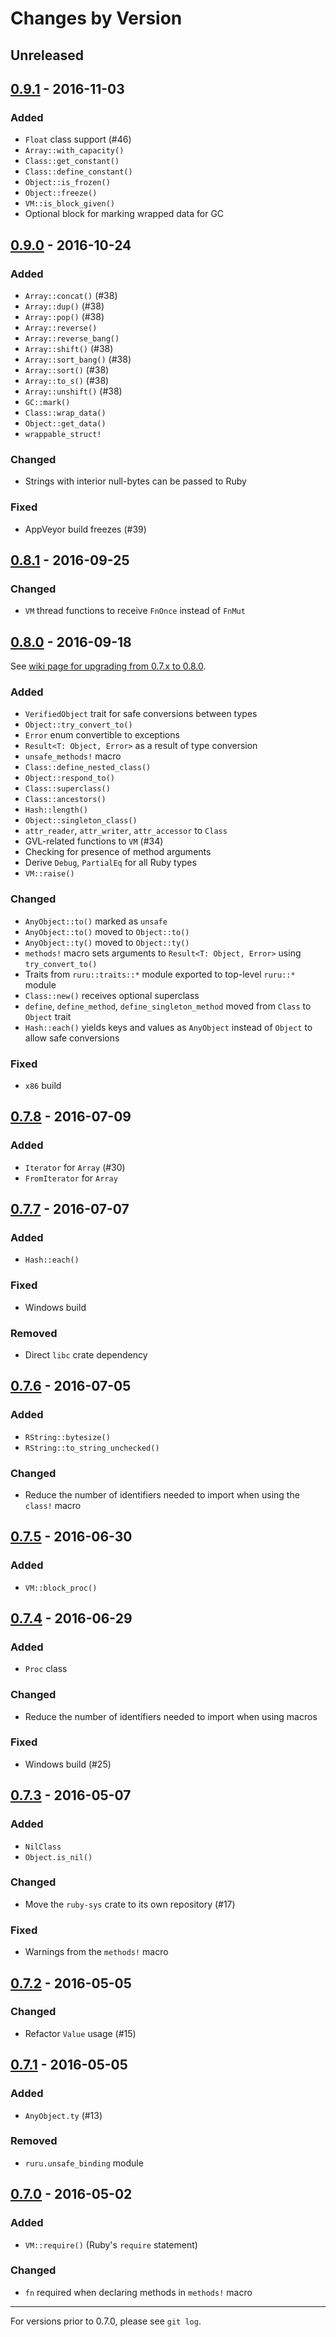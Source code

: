 # Changes by Version

## Unreleased

## [0.9.1] - 2016-11-03

### Added

* `Float` class support (#46)
* `Array::with_capacity()`
* `Class::get_constant()`
* `Class::define_constant()`
* `Object::is_frozen()`
* `Object::freeze()`
* `VM::is_block_given()`
* Optional block for marking wrapped data for GC

## [0.9.0] - 2016-10-24

### Added

* `Array::concat()` (#38)
* `Array::dup()` (#38)
* `Array::pop()` (#38)
* `Array::reverse()`
* `Array::reverse_bang()`
* `Array::shift()` (#38)
* `Array::sort_bang()` (#38)
* `Array::sort()` (#38)
* `Array::to_s()` (#38)
* `Array::unshift()` (#38)
* `GC::mark()`
* `Class::wrap_data()`
* `Object::get_data()`
* `wrappable_struct!`

### Changed

* Strings with interior null-bytes can be passed to Ruby

### Fixed

* AppVeyor build freezes (#39)

## [0.8.1] - 2016-09-25

### Changed

* `VM` thread functions to receive `FnOnce` instead of `FnMut`

## [0.8.0] - 2016-09-18

See [wiki page for upgrading from 0.7.x to 0.8.0](https://github.com/d-unseductable/ruru/wiki/Upgrading-from-0.7-to-0.8).

### Added

* `VerifiedObject` trait for safe conversions between types
* `Object::try_convert_to()`
* `Error` enum convertible to exceptions
* `Result<T: Object, Error>` as a result of type conversion
* `unsafe_methods!` macro
* `Class::define_nested_class()`
* `Object::respond_to()`
* `Class::superclass()`
* `Class::ancestors()`
* `Hash::length()`
* `Object::singleton_class()`
* `attr_reader`, `attr_writer`, `attr_accessor` to `Class`
* GVL-related functions to `VM` (#34)
* Checking for presence of method arguments
* Derive `Debug`, `PartialEq` for all Ruby types
* `VM::raise()`

### Changed

* `AnyObject::to()` marked as `unsafe`
* `AnyObject::to()` moved to `Object::to()`
* `AnyObject::ty()` moved to `Object::ty()`
* `methods!` macro sets arguments to `Result<T: Object, Error>` using `try_convert_to()`
* Traits from `ruru::traits::*` module exported to top-level `ruru::*` module
* `Class::new()` receives optional superclass
* `define`, `define_method`, `define_singleton_method` moved from `Class` to `Object` trait
* `Hash::each()` yields keys and values as `AnyObject` instead of `Object` to allow safe conversions

### Fixed

* `x86` build

## [0.7.8] - 2016-07-09

### Added

* `Iterator` for `Array` (#30)
* `FromIterator` for `Array`

## [0.7.7] - 2016-07-07

### Added

* `Hash::each()`

### Fixed

* Windows build

### Removed

* Direct `libc` crate dependency

## [0.7.6] - 2016-07-05

### Added

* `RString::bytesize()`
* `RString::to_string_unchecked()`

### Changed

* Reduce the number of identifiers needed to import when using the `class!` macro

## [0.7.5] - 2016-06-30

### Added

* `VM::block_proc()`

## [0.7.4] - 2016-06-29

### Added

* `Proc` class

### Changed

* Reduce the number of identifiers needed to import when using macros

### Fixed

* Windows build (#25)

## [0.7.3] - 2016-05-07

### Added

* `NilClass`
* `Object.is_nil()`

### Changed

* Move the `ruby-sys` crate to its own repository (#17)

### Fixed

* Warnings from the `methods!` macro

## [0.7.2] - 2016-05-05

### Changed

* Refactor `Value` usage (#15)

## [0.7.1] - 2016-05-05

### Added

* `AnyObject.ty` (#13)

### Removed

* `ruru.unsafe_binding` module

## [0.7.0] - 2016-05-02

### Added

* `VM::require()` (Ruby's `require` statement)

### Changed

* `fn` required when declaring methods in `methods!` macro

----

For versions prior to 0.7.0, please see `git log`.

[0.9.1]: https://github.com/d-unseductable/ruru/compare/v0.9.0...v0.9.1
[0.9.0]: https://github.com/d-unseductable/ruru/compare/v0.8.1...v0.9.0
[0.8.1]: https://github.com/d-unseductable/ruru/compare/v0.8.0...v0.8.1
[0.8.0]: https://github.com/d-unseductable/ruru/compare/v0.7.8...v0.8.0
[0.7.8]: https://github.com/d-unseductable/ruru/compare/v0.7.7...v0.7.8
[0.7.7]: https://github.com/d-unseductable/ruru/compare/v0.7.6...v0.7.7
[0.7.6]: https://github.com/d-unseductable/ruru/compare/v0.7.5...v0.7.6
[0.7.5]: https://github.com/d-unseductable/ruru/compare/v0.7.4...v0.7.5
[0.7.4]: https://github.com/d-unseductable/ruru/compare/v0.7.3...v0.7.4
[0.7.3]: https://github.com/d-unseductable/ruru/compare/v0.7.2...v0.7.3
[0.7.2]: https://github.com/d-unseductable/ruru/compare/v0.7.1...v0.7.2
[0.7.1]: https://github.com/d-unseductable/ruru/compare/v0.7.0...v0.7.1
[0.7.0]: https://github.com/d-unseductable/ruru/compare/v0.6.0...v0.7.0

